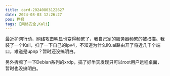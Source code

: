 ```yaml
---
title: card-20240803122627
date: 2024-08-03 12:26:27
pos: 桦枫
tags: [网络安全,Kali]
---
```


最近护网行动，网络攻击明显也变得频繁了，我自己家的服务器频繁的被扫描。我装了一个Kali，扫了一下自己的ipv4，不知道为什么iKuai路由开了将近几千个端口，难道是upnp？暂时还没搞明白。

另外折腾了一下Debian系列的xrdp，搞了好半天发现只可以root用户远程桌面，暂时也没搞明白。
